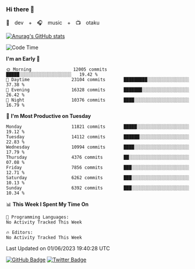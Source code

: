 ### Hi there 👋

🚀　dev　+　🎧　music　+　📺　otaku


[![Anurag's GitHub stats](https://github-readme-stats.vercel.app/api?username=koheitasaka&count_private=true&show_icons=true&theme=monokai)](https://github.com/koheitasaka/github-readme-stats)

<!--START_SECTION:waka-->
![Code Time](http://img.shields.io/badge/Code%20Time-1%2C161%20hrs%2023%20mins-blue)

**I'm an Early 🐤** 

```text
🌞 Morning                12005 commits       █████░░░░░░░░░░░░░░░░░░░░   19.42 % 
🌆 Daytime                23104 commits       █████████░░░░░░░░░░░░░░░░   37.38 % 
🌃 Evening                16328 commits       ███████░░░░░░░░░░░░░░░░░░   26.42 % 
🌙 Night                  10376 commits       ████░░░░░░░░░░░░░░░░░░░░░   16.79 % 
```
📅 **I'm Most Productive on Tuesday** 

```text
Monday                   11821 commits       █████░░░░░░░░░░░░░░░░░░░░   19.12 % 
Tuesday                  14112 commits       ██████░░░░░░░░░░░░░░░░░░░   22.83 % 
Wednesday                10994 commits       ████░░░░░░░░░░░░░░░░░░░░░   17.79 % 
Thursday                 4376 commits        ██░░░░░░░░░░░░░░░░░░░░░░░   07.08 % 
Friday                   7856 commits        ███░░░░░░░░░░░░░░░░░░░░░░   12.71 % 
Saturday                 6262 commits        ███░░░░░░░░░░░░░░░░░░░░░░   10.13 % 
Sunday                   6392 commits        ███░░░░░░░░░░░░░░░░░░░░░░   10.34 % 
```


📊 **This Week I Spent My Time On** 

```text
💬 Programming Languages: 
No Activity Tracked This Week

🔥 Editors: 
No Activity Tracked This Week
```


 Last Updated on 01/06/2023 19:40:28 UTC
<!--END_SECTION:waka-->

[![GitHub Badge](https://img.shields.io/badge/GitHub-100000?style=for-the-badge&logo=github&logoColor=white)](https://github.com/koheitasaka)
[![Twitter Badge](https://img.shields.io/badge/Twitter-1DA1F2?style=for-the-badge&logo=twitter&logoColor=white)](https://twitter.com/sleep_asleep_)
